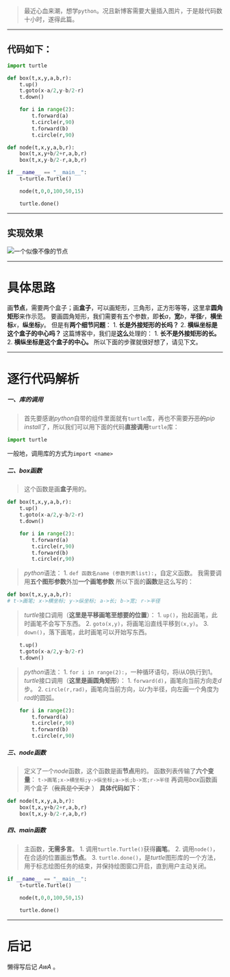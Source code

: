 >最近心血来潮，想学`python`。况且新博客需要大量插入图片，于是敲代码数十小时，遂得此篇。
---
## 代码如下：
```py
import turtle

def box(t,x,y,a,b,r):
    t.up()
    t.goto(x-a/2,y-b/2-r)
    t.down()

    for i in range(2):
        t.forward(a)
        t.circle(r,90)
        t.forward(b)
        t.circle(r,90)

def node(t,x,y,a,b,r):
    box(t,x,y+b/2+r,a,b,r)
    box(t,x,y-b/2-r,a,b,r)

if __name__ == "__main__":
    t=turtle.Turtle()

    node(t,0,0,100,50,15)

    turtle.done()
```
---
## 实现效果
![一个似像不像的节点](https://i-blog.csdnimg.cn/direct/34e6a85cd06d4feba41dc7ab2f3e551d.png#pic_center)

---
# 具体思路

画**节点**，需要两个盒子；画**盒子**，可以画矩形，三角形，正方形等等，这里拿**圆角矩形**来作示范。
要画圆角矩形，我们需要有五个参数，即**长**$a$，**宽**$b$，**半径**$r$，**横坐标**$x$，**纵坐标**$y$。
但是有**两个细节问题**：
$1.$ **长是外接矩形的长吗？**
$2.$ **横纵坐标是这个盒子的中心吗？**
这篇博客中，我们是**这么**处理的：
$1.$ **长不是外接矩形的长。**
$2.$ **横纵坐标是这个盒子的中心。**
所以下面的步骤就很好想了，请见下文。

---
# 逐行代码解析
##### 一、库的调用
>首先要感谢$python$自带的组件里面就有`turtle`库，再也不需要~~万恶的~~$pip$ $install$了，所以我们可以用下面的代码**直接调用**`turtle`库：
```py
import turtle
```
一般地，调用库的方式为```import <name>```
##### 二、box函数
>这个函数是画**盒子**用的。
```py
def box(t,x,y,a,b,r):
    t.up()
    t.goto(x-a/2,y-b/2-r)
    t.down()

    for i in range(2):
        t.forward(a)
        t.circle(r,90)
        t.forward(b)
        t.circle(r,90)
```
>$python$语法： 
>$1.$ `def 函数名name (参数列表list):`，自定义函数。
>我需要调用**五个图形参数**外加**一个画笔参数**
>所以下面的**函数**是这么写的：
```py
def box(t,x,y,a,b,r):
# t->画笔; x->横坐标; y->纵坐标; a->长; b->宽; r->半径
```
>$turtle$接口调用（**这里是平移画笔至想要的位置**）：
>$1.$ `up()`，抬起画笔，此时画笔不会写下东西。
>$2.$ `goto(x,y)`，将画笔沿直线平移到`(x,y)`。
>$3.$ `down()`，落下画笔，此时画笔可以开始写东西。
```py
    t.up()
    t.goto(x-a/2,y-b/2-r)
    t.down()
```
>$python$语法：
>$1.$ `for i in range(2):`，一种循环语句，将$i$从$0$执行到$1$。
>$turtle$接口调用（**这里是画圆角矩形**）：
>$1.$ `forward(d)`，画笔向当前方向走$d$步。
>$2.$ `circle(r,rad)`，画笔向当前方向，以$r$为半径，向左画一个角度为$rad$的圆弧。
```py
    for i in range(2):
        t.forward(a)
        t.circle(r,90)
        t.forward(b)
        t.circle(r,90)
```
##### 三、node函数
>定义了一个$node$函数，这个函数是画**节点**用的。
>函数列表传输了**六个变量**：
>`t->画笔;x->横坐标;y->纵坐标;a->长;b->宽;r->半径`
>再调用$box$函数画两个盒子（~~我真是个天才~~ ）
>**具体代码如下**：
```py
def node(t,x,y,a,b,r):
    box(t,x,y+b/2+r,a,b,r)
    box(t,x,y-b/2-r,a,b,r)
```
##### 四、main函数
>主函数，**无需多言**。
>$1.$ 调用`turtle.Turtle()`获得**画笔**。
>$2.$ 调用`node()`，在合适的位置画出**节点**。
>$3.$ `turtle.done()`，是$turtle$图形库的一个方法，用于标志绘图任务的结束，并保持绘图窗口开启，直到用户主动关闭。
```py
if __name__ == "__main__":
    t=turtle.Turtle()
    
    node(t,0,0,100,50,15)

    turtle.done()
```
---
# 后记
懒得写后记 $AwA$ 。
